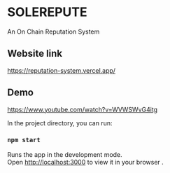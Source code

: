 # SOLEREPUTE
An On Chain Reputation System

## Website link
https://reputation-system.vercel.app/

## Demo
https://www.youtube.com/watch?v=WVWSWvG4itg


In the project directory, you can run:

### `npm start`

Runs the app in the development mode.\
Open [http://localhost:3000](http://localhost:3000) to view it in your browser .


